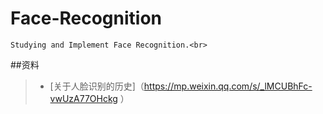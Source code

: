 # Face-Recognition
    Studying and Implement Face Recognition.<br>
##资料<br>
>* [关于人脸识别的历史]（https://mp.weixin.qq.com/s/_lMCUBhFc-vwUzA77OHckg ）<br>
